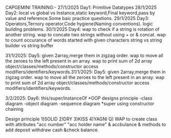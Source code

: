 CAPGEMINI TRAINING:-
27/1/2025 Day1: Primitive Datatypes
28/1/2025 Day2: local vs global vs Instance,static keyword,Final keyword,pass by value and reference.Some baic practice questions.
29/1/2025 Day3: Operators,Ternory operator,Code hygiene(Naming conventions). logic building problems.
30/1/2025 Day4: wap to check if a string is rotation of another string.
wap to concate two strings without using + or & concat.
wap to count occurance of words started with given characters
string vs string builder vs string buffer

31/1/2025: Day5:
given 2array,merge them in zigzag order.
wap to move all the zeroes to the left present in an array.
wap to print sum of 2d array
object/classes/methods/constructor
access modifiers/identifiers/keywords.31/1/2025: Day5:
given 2array,merge them in zigzag order.
wap to move all the zeroes to the left present in an array.
wap to print sum of 2d array
object/classes/methods/constructor
access modifiers/identifiers/keywords.


3/2/2025: Day6: 
this/super/instanceOf
*OOP designs principle
-class diagram
-object diagram
-sequence diagram
*super using constructor chaining

Design principle
1)SOLID
2)DRY
3)KISS
4)YAGNI
Q) WAP to create class with attributes "acc number" "acc holder name" & accbulance & methods to add deposit withdraw cash &check balance.

